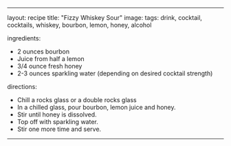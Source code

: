 ---

layout: recipe
title:  "Fizzy Whiskey Sour"
image:
tags: drink, cocktail, cocktails, whiskey, bourbon, lemon, honey, alcohol

ingredients:
- 2 ounces bourbon
- Juice from half a lemon
- 3/4 ounce fresh honey
- 2-3 ounces sparkling water (depending on desired cocktail strength)

directions:
- Chill a rocks glass or a double rocks glass
- In a chilled glass, pour bourbon, lemon juice and honey.
- Stir until honey is dissolved.
- Top off with sparkling water.
- Stir one more time and serve.

---